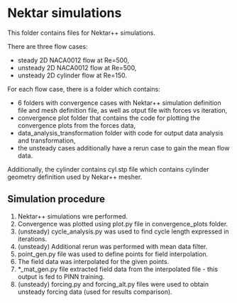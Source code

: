 # Nektar simulations

This folder contains files for Nektar++ simulations.

There are three flow cases:

- steady 2D NACA0012 flow at Re=500,
- unsteady 2D NACA0012 flow at Re=500,
- unsteady 2D cylinder flow at Re=150.

For each flow case, there is a folder which contains:

- 6 folders with convergence cases with Nektar++ simulation definition file and mesh definition file, as well as otput file with forces vs iteration,
- convergence plot folder that contains the code for plotting the convergence plots from the forces data,
- data_analysis_transformation folder with code for output data analysis and transformation,
- the unsteady cases additionally have a rerun case to gain the mean flow data.

Additionally, the cylinder contains cyl.stp file which contains cylinder geometry definition used by Nekar++ mesher.

## Simulation procedure

1. Nektar++ simulations wre performed.
2. Convergence was plotted using plot.py file in convergence_plots folder.
3. (unsteady) cycle_analysis.py was used to find cycle length expressed in iterations.
4. (unsteady) Additional rerun was performed with mean data filter.
5. point_gen.py file was used to define points for field interpolation.
6. The field data was interpolated for the given points.
7. \*\_mat_gen.py file extracted field data from the interpolated file - this output is fed to PINN training.
8. (unsteady) forcing.py and forcing_alt.py files were used to obtain unsteady forcing data (used for results comparison).
